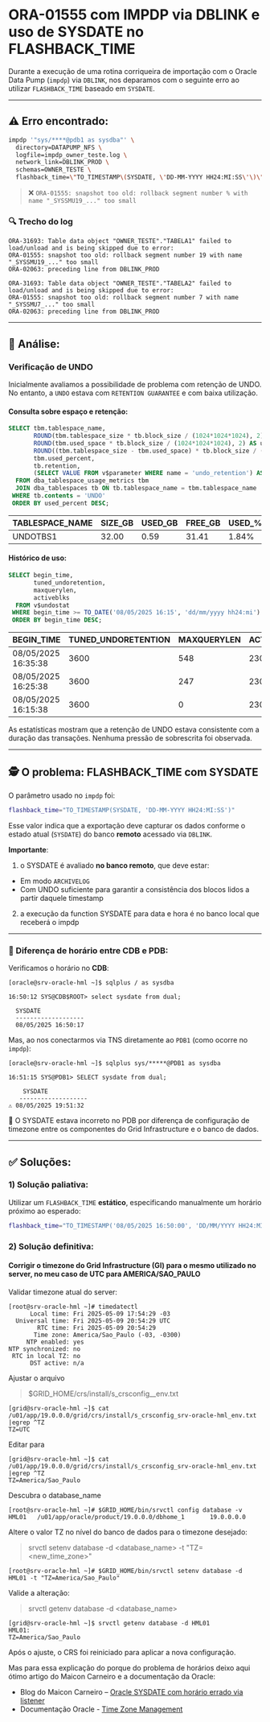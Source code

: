 # ORA-01555 com IMPDP via DBLINK e uso de SYSDATE no FLASHBACK\_TIME

Durante a execução de uma rotina corriqueira de importação com o Oracle Data Pump (`impdp`) via `DBLINK`, nos deparamos com o seguinte erro ao utilizar `FLASHBACK_TIME` baseado em `SYSDATE`.

---

## ⚠️ Erro encontrado:

```bash
impdp '"sys/****@pdb1 as sysdba"' \
  directory=DATAPUMP_NFS \
  logfile=impdp_owner_teste.log \
  network_link=DBLINK_PROD \
  schemas=OWNER_TESTE \
  flashback_time=\"TO_TIMESTAMP\(SYSDATE, \'DD-MM-YYYY HH24:MI:SS\'\)\"
```

> ❌ `ORA-01555: snapshot too old: rollback segment number % with name "_SYSSMU19_..." too small`

### 🔍 Trecho do log

```text
ORA-31693: Table data object "OWNER_TESTE"."TABELA1" failed to load/unload and is being skipped due to error:
ORA-01555: snapshot too old: rollback segment number 19 with name "_SYSSMU19_..." too small
ORA-02063: preceding line from DBLINK_PROD

ORA-31693: Table data object "OWNER_TESTE"."TABELA2" failed to load/unload and is being skipped due to error:
ORA-01555: snapshot too old: rollback segment number 7 with name "_SYSSMU7_..." too small
ORA-02063: preceding line from DBLINK_PROD
```

---

## 🔎 Análise:

###  Verificação de UNDO

Inicialmente avaliamos a possibilidade de problema com retenção de UNDO. No entanto, a `UNDO` estava com `RETENTION GUARANTEE` e com baixa utilização.

#### Consulta sobre espaço e retenção:

```sql
SELECT tbm.tablespace_name,
       ROUND(tbm.tablespace_size * tb.block_size / (1024*1024*1024), 2) AS tablespace_size_gb,
       ROUND(tbm.used_space * tb.block_size / (1024*1024*1024), 2) AS used_size_gb,
       ROUND((tbm.tablespace_size - tbm.used_space) * tb.block_size / (1024*1024*1024), 2) AS free_size_gb,
       tbm.used_percent,
       tb.retention,
       (SELECT VALUE FROM v$parameter WHERE name = 'undo_retention') AS undo_retention
  FROM dba_tablespace_usage_metrics tbm
  JOIN dba_tablespaces tb ON tb.tablespace_name = tbm.tablespace_name
 WHERE tb.contents = 'UNDO'
 ORDER BY used_percent DESC;
```

| TABLESPACE\_NAME | SIZE\_GB | USED\_GB | FREE\_GB | USED\_% | RETENTION | UNDO\_RETENTION |
| ---------------- | -------- | -------- | -------- | ------- | --------- | --------------- |
| UNDOTBS1         | 32.00    | 0.59     | 31.41    | 1.84%   | GUARANTEE | 3600            |

####  Histórico de uso:

```sql
SELECT begin_time,
       tuned_undoretention,
       maxquerylen,
       activeblks
  FROM v$undostat
 WHERE begin_time >= TO_DATE('08/05/2025 16:15', 'dd/mm/yyyy hh24:mi')
 ORDER BY begin_time DESC;
```

| BEGIN\_TIME         | TUNED\_UNDORETENTION | MAXQUERYLEN | ACTIVEBLKS |
| ------------------- | -------------------- | ----------- | ---------- |
| 08/05/2025 16:35:38 | 3600                 | 548         | 2304       |
| 08/05/2025 16:25:38 | 3600                 | 247         | 2304       |
| 08/05/2025 16:15:38 | 3600                 | 0           | 2304       |

As estatísticas mostram que a retenção de UNDO estava consistente com a duração das transações. Nenhuma pressão de sobrescrita foi observada.

---

## 🕵️ O problema: FLASHBACK\_TIME com SYSDATE

O parâmetro usado no `impdp` foi:

```bash
flashback_time="TO_TIMESTAMP(SYSDATE, 'DD-MM-YYYY HH24:MI:SS')"
```

Esse valor indica que a exportação deve capturar os dados conforme o estado atual (`SYSDATE`) do banco **remoto** acessado via `DBLINK`.

 **Importante**:
 
 1) o SYSDATE é avaliado **no banco remoto**, que deve estar:
* Em modo `ARCHIVELOG`
* Com UNDO suficiente para garantir a consistência dos blocos lidos a partir daquele timestamp

2) a execução da function SYSDATE para data e hora é no banco local que receberá o impdp
   
---

### 📌 Diferença de horário entre CDB e PDB:

Verificamos o horário no **CDB**:

```
[oracle@srv-oracle-hml ~]$ sqlplus / as sysdba

16:50:12 SYS@CDB$ROOT> select sysdate from dual;

  SYSDATE
  -------------------
  08/05/2025 16:50:17
```

Mas, ao nos conectarmos via TNS diretamente ao `PDB1` (como ocorre no `impdp`):

```
[oracle@srv-oracle-hml ~]$ sqlplus sys/*****@PDB1 as sysdba

16:51:15 SYS@PDB1> SELECT sysdate from dual;

    SYSDATE
   -------------------
⚠️ 08/05/2025 19:51:32
```

🚨 O SYSDATE estava incorreto no PDB por diferença de configuração de timezone entre os componentes do Grid Infrastructure e o banco de dados.

---

## ✅ Soluções:

### 1) Solução paliativa:

Utilizar um `FLASHBACK_TIME` **estático**, especificando manualmente um horário próximo ao esperado:

```bash
flashback_time="TO_TIMESTAMP('08/05/2025 16:50:00', 'DD/MM/YYYY HH24:MI:SS')"
```

### 2) Solução definitiva:
#### Corrigir o **timezone do Grid Infrastructure (GI)** para o mesmo utilizado no server, no meu caso de UTC para AMERICA/SAO_PAULO

Validar timezone atual do server:
```
[root@srv-oracle-hml ~]# timedatectl
      Local time: Fri 2025-05-09 17:54:29 -03
  Universal time: Fri 2025-05-09 20:54:29 UTC
        RTC time: Fri 2025-05-09 20:54:29
       Time zone: America/Sao_Paulo (-03, -0300)
     NTP enabled: yes
NTP synchronized: no
 RTC in local TZ: no
      DST active: n/a
```

Ajustar o arquivo
> $GRID_HOME/crs/install/s_crsconfig_<hostname>_env.txt
```
[grid@srv-oracle-hml ~]$ cat /u01/app/19.0.0.0/grid/crs/install/s_crsconfig_srv-oracle-hml_env.txt |egrep ^TZ
TZ=UTC
```

Editar para
```
[grid@srv-oracle-hml ~]$ cat /u01/app/19.0.0.0/grid/crs/install/s_crsconfig_srv-oracle-hml_env.txt |egrep ^TZ
TZ=America/Sao_Paulo
```

Descubra o database_name
```
[root@srv-oracle-hml ~]# $GRID_HOME/bin/srvctl config database -v
HML01   /u01/app/oracle/product/19.0.0.0/dbhome_1       19.0.0.0.0
```

Altere o valor TZ no nível do banco de dados para o timezone desejado:
> srvctl setenv database -d <database_name> -t "TZ=<new_time_zone>"
```
[root@srv-oracle-hml ~]# $GRID_HOME/bin/srvctl setenv database -d HML01 -t "TZ=America/Sao_Paulo"
```
Valide a alteração:
>  srvctl getenv database -d <database_name>
```
[grid@srv-oracle-hml ~]$ srvctl getenv database -d HML01
HML01:
TZ=America/Sao_Paulo
```
Após o ajuste, o CRS foi reiniciado para aplicar a nova configuração. 


Mas para essa explicação do porque do problema de horários deixo aqui ótimo artigo do Maicon Carneiro e a documentação da Oracle:
* Blog do Maicon Carneiro – [Oracle SYSDATE com horário errado via listener](https://dibiei.blog/2021/06/03/oracle-sysdate-com-horario-errado-quando-conectando-via-listener-devido-ao-time-zone-do-grid-infrastructure/)
* Documentação Oracle - [Time Zone Management](https://docs.oracle.com/en/cloud/paas/base-database/time-zone/index.html#ChangeHostTimeZone)

